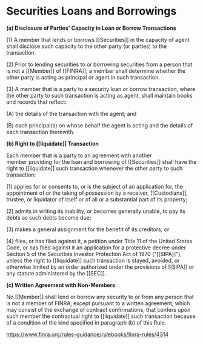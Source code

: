 # Securities Loans and Borrowings

**(a) Disclosure of Parties' Capacity in Loan or Borrow Transactions**

(1) A member that lends or borrows [[Securities]] in the capacity of agent shall disclose such capacity to the other party (or parties) to the transaction.

(2) Prior to lending securities to or borrowing securities from a person that is not a [[Member]] of [[FINRA]], a member shall determine whether the other party is acting as principal or agent in such transaction.

(3) A member that is a party to a security loan or borrow transaction, where the other party to such transaction is acting as agent, shall maintain books and records that reflect:

(A) the details of the transaction with the agent; and

(B) each principal(s) on whose behalf the agent is acting and the details of each transaction therewith.

**(b) Right to [[liquidate]] Transaction**

Each member that is a party to an agreement with another member providing for the loan and borrowing of [[Securities]] shall have the right to [[liquidate]] such transaction whenever the other party to such transaction:

(1) applies for or consents to, or is the subject of an application for, the appointment of or the taking of possession by a receiver, [[Custodians]], trustee, or liquidator of itself or of all or a substantial part of its property;

(2) admits in writing its inability, or becomes generally unable, to pay its debts as such debts become due;

(3) makes a general assignment for the benefit of its creditors; or

(4) files, or has filed against it, a petition under Title 11 of the United States Code, or has filed against it an application for a protective decree under Section 5 of the Securities Investor Protection Act of 1970 ("[[SIPA]]"), unless the right to [[liquidate]] such transaction is stayed, avoided, or otherwise limited by an order authorized under the provisions of [[SIPA]] or any statute administered by the [[SEC]].

**(c) Written Agreement with Non-Members**

No [[Member]] shall lend or borrow any security to or from any person that is not a member of FINRA, except pursuant to a written agreement, which may consist of the exchange of contract confirmations, that confers upon such member the contractual right to [[liquidate]] such transaction because of a condition of the kind specified in paragraph (b) of this Rule.

https://www.finra.org/rules-guidance/rulebooks/finra-rules/4314